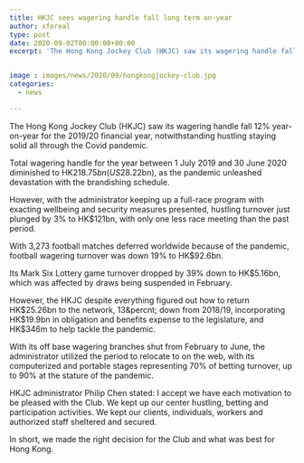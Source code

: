 ```yaml
---
title: HKJC sees wagering handle fall long term on-year
author: xforeal 
type: post
date: 2020-09-02T00:00:00+00:00
excerpt: 'The Hong Kong Jockey Club (HKJC) saw its wagering handle fall 12&amp;percnt; year-on-year for the 2019/20 financial year, in spite of dashing staying solid all through the Covid pandemic '


image : images/news/2020/09/hongkongjockey-club.jpg
categories:
  - news

---
```

The Hong Kong Jockey Club (HKJC) saw its wagering handle fall 12&percnt; year-on-year for the 2019/20 financial year, notwithstanding hustling staying solid all through the Covid pandemic. 

Total wagering handle for the year between 1 July 2019 and 30 June 2020 diminished to HK$218.75bn (US$28.22bn), as the pandemic unleashed devastation with the brandishing schedule. 

However, with the administrator keeping up a full-race program with exacting wellbeing and security measures presented, hustling turnover just plunged by 3&percnt; to HK$121bn, with only one less race meeting than the past period. 

With 3,273 football matches deferred worldwide because of the pandemic, football wagering turnover was down 19&percnt; to HK$92.6bn. 

Its Mark Six Lottery game turnover dropped by 39&percnt; down to HK$5.16bn, which was affected by draws being suspended in February. 

However, the HKJC despite everything figured out how to return HK$25.26bn to the network, 13&percnt; down from 2018/19, incorporating HK$19.9bn in obligation and benefits expense to the legislature, and HK$346m to help tackle the pandemic. 

With its off base wagering branches shut from February to June, the administrator utilized the period to relocate to on the web, with its computerized and portable stages representing 70&percnt; of betting turnover, up to 90&percnt; at the stature of the pandemic. 

HKJC administrator Philip Chen stated: I accept we have each motivation to be pleased with the Club. We kept up our center hustling, betting and participation activities. We kept our clients, individuals, workers and authorized staff sheltered and secured. 

In short, we made the right decision for the Club and what was best for Hong Kong.